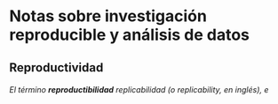 # Notas sobre investigación reproducible y análisis de datos 
## Reproductividad
######  El término **reproductibilidad** replicabilidad (o replicability, en inglés), e
